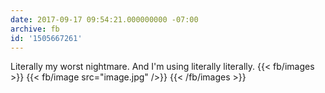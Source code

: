 ```yaml
---
date: 2017-09-17 09:54:21.000000000 -07:00
archive: fb
id: '1505667261'
---
```


Literally my worst nightmare. And I'm using literally literally.
{{< fb/images >}}
{{< fb/image src="image.jpg" />}}
{{< /fb/images >}}
